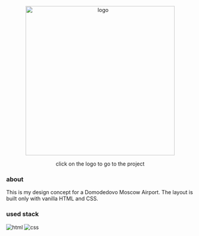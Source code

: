 <p align="center"><a href="https://earnest-bavarois-b61c59.netlify.app/"><img width="400" src="https://upload.wikimedia.org/wikipedia/commons/thumb/3/38/Domodedovo_Airport_logo_%28ru%29.svg/2560px-Domodedovo_Airport_logo_%28ru%29.svg.png" alt="logo"></img><a/></p>
<p align="center">click on the logo to go to the project</p>

<h3>about</h3>

This is my design concept for a Domodedovo Moscow Airport. The layout is built only with vanilla HTML and CSS.

<h3>used stack</h3>
<div>
  <img src="https://img.shields.io/badge/HTML5-E34F26?style=for-the-badge&logo=html5&logoColor=white" alt="html"</img>
  <img src="https://img.shields.io/badge/CSS3-1572B6?style=for-the-badge&logo=css3&logoColor=white" alt="css"</img>
</div>


